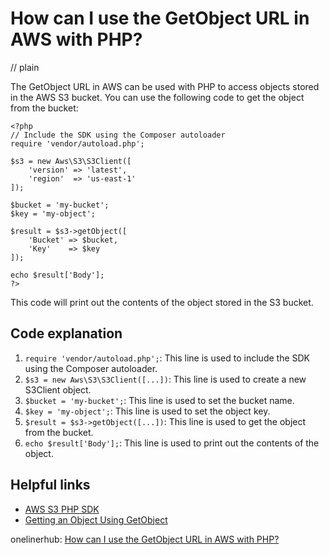 # How can I use the GetObject URL in AWS with PHP?
// plain

The GetObject URL in AWS can be used with PHP to access objects stored in the AWS S3 bucket. You can use the following code to get the object from the bucket:

```
<?php
// Include the SDK using the Composer autoloader
require 'vendor/autoload.php';

$s3 = new Aws\S3\S3Client([
    'version' => 'latest',
    'region'  => 'us-east-1'
]);

$bucket = 'my-bucket';
$key = 'my-object';

$result = $s3->getObject([
    'Bucket' => $bucket,
    'Key'    => $key
]);

echo $result['Body'];
?>
```

This code will print out the contents of the object stored in the S3 bucket.

## Code explanation


1. `require 'vendor/autoload.php';`: This line is used to include the SDK using the Composer autoloader.
2. `$s3 = new Aws\S3\S3Client([...])`: This line is used to create a new S3Client object.
3. `$bucket = 'my-bucket';`: This line is used to set the bucket name.
4. `$key = 'my-object';`: This line is used to set the object key.
5. `$result = $s3->getObject([...])`: This line is used to get the object from the bucket.
6. `echo $result['Body'];`: This line is used to print out the contents of the object.

## Helpful links

- [AWS S3 PHP SDK](https://docs.aws.amazon.com/aws-sdk-php/v3/api/class-Aws.S3.S3Client.html)
- [Getting an Object Using GetObject](https://docs.aws.amazon.com/AmazonS3/latest/dev/RetrieveObjSingleOpPHP.html)

onelinerhub: [How can I use the GetObject URL in AWS with PHP?](https://onelinerhub.com/php-aws/how-can-i-use-the-getobject-url-in-aws-with-php)